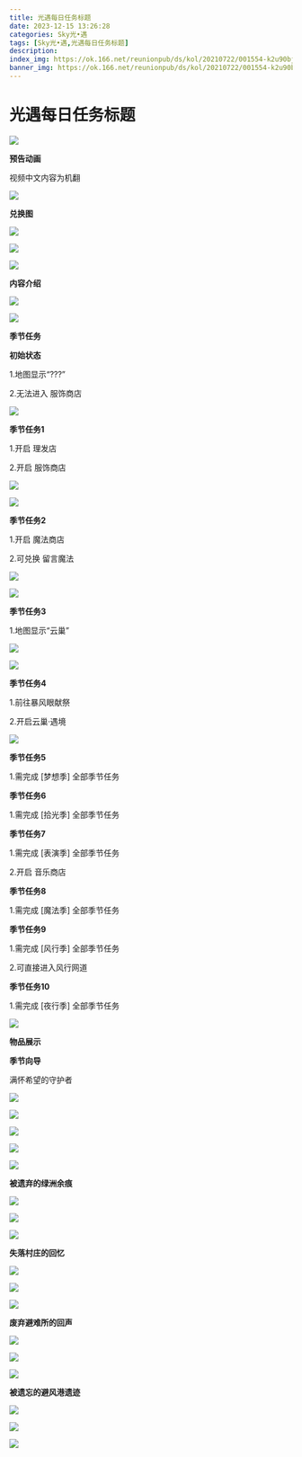 ```yaml
---
title: 光遇每日任务标题
date: 2023-12-15 13:26:28
categories: Sky光•遇
tags: [Sky光•遇,光遇每日任务标题]
description: 
index_img: https://ok.166.net/reunionpub/ds/kol/20210722/001554-k2u90bj7ay.png?imageView&thumbnail=600x0&type=jpg
banner_img: https://ok.166.net/reunionpub/ds/kol/20210722/001554-k2u90bj7ay.png?imageView&thumbnail=600x0&type=jpg
---
```

# 光遇每日任务标题
![](https://img.166.net/reunionpub/ds/kol/20231215/011149-qnhuv2i6co.jpeg)

**预告动画**

视频中文内容为机翻

![](https://img.166.net/reunionpub/ds/kol/20231215/010548-roe1ikfqsl.png)

 **兑换图**

![](https://img.166.net/reunionpub/ds/kol/20231215/011229-pbv29ulqsr.jpeg)

![](https://img.166.net/reunionpub/ds/kol/20231215/011253-lkg46qjcse.png)

![](https://img.166.net/reunionpub/ds/kol/20231215/010548-yins0vfuh2.png)

 **内容介绍**

![](https://img.166.net/reunionpub/ds/kol/20231215/012810-508o7mbsel.png)

![](https://img.166.net/reunionpub/ds/kol/20231215/010548-4a3dib1u8h.png)

 **季节任务**

 **初始状态**

1.地图显示“???”

2.无法进入 服饰商店

![](https://img.166.net/reunionpub/ds/kol/20231215/012831-7uabsqnvep.jpeg)

 **季节任务1**

1.开启 理发店

2.开启 服饰商店

![](https://img.166.net/reunionpub/ds/kol/20231215/012846-voadqss1n9.jpeg)

![](https://img.166.net/reunionpub/ds/kol/20231215/012854-cg0fikv4up.jpeg)

 **季节任务2**

1.开启 魔法商店

2.可兑换 留言魔法

![](https://img.166.net/reunionpub/ds/kol/20231215/012910-vqi9fzd2ry.jpeg)

![](https://img.166.net/reunionpub/ds/kol/20231215/012926-asb37nqwe2.png)

 **季节任务3**

1.地图显示“云巢”

![](https://img.166.net/reunionpub/ds/kol/20231215/013004-d2qiru1pfm.png)

![](https://img.166.net/reunionpub/ds/kol/20231215/013426-nf3e2hiq9s.jpeg)

 **季节任务4**

1.前往暴风眼献祭

2.开启云巢·遇境

![](https://img.166.net/reunionpub/ds/kol/20231215/013444-ukts3z7m1w.jpg)

 **季节任务5**

1.需完成 [梦想季] 全部季节任务

 **季节任务6**

1.需完成 [拾光季] 全部季节任务

 **季节任务7**

1.需完成 [表演季] 全部季节任务

2.开启 音乐商店

 **季节任务8**

1.需完成 [魔法季] 全部季节任务

 **季节任务9**

1.需完成 [风行季] 全部季节任务

2.可直接进入风行网道

 **季节任务10**

1.需完成 [夜行季] 全部季节任务

![](https://img.166.net/reunionpub/ds/kol/20231215/010548-6yahvw5fsl.png)

 **物品展示**

 **季节向导**

满怀希望的守护者

![](https://img.166.net/reunionpub/ds/kol/20231215/013528-qp4w65zy3n.png)

![](https://img.166.net/reunionpub/ds/kol/20231215/013553-di8lerzc64.png)

![](https://img.166.net/reunionpub/ds/kol/20231215/013605-c4oz2gq8tj.png)

![](https://img.166.net/reunionpub/ds/kol/20231215/013618-16nhb7ac5g.png)

![](https://img.166.net/reunionpub/ds/kol/20231215/013627-vs5cgirw9j.png)

 **被遗弃的绿洲余痕**

![](https://img.166.net/reunionpub/ds/kol/20231215/013644-qr4c932oks.png)

![](https://img.166.net/reunionpub/ds/kol/20231215/013655-npjsfrbs5i.png)

![](https://img.166.net/reunionpub/ds/kol/20231215/013706-65onzfy8a0.png)

 **失落村庄的回忆**

![](https://img.166.net/reunionpub/ds/kol/20231215/013722-nu58eiydr3.png)

![](https://img.166.net/reunionpub/ds/kol/20231215/013732-sl9gavk07w.png)

![](https://img.166.net/reunionpub/ds/kol/20231215/013741-1qyeuvmnsa.png)

 **废弃避难所的回声**

![](https://img.166.net/reunionpub/ds/kol/20231215/013802-5qm3sj2il0.png)

![](https://img.166.net/reunionpub/ds/kol/20231215/013810-mu5desk936.png)

![](https://img.166.net/reunionpub/ds/kol/20231215/013820-2gsks0n7zi.png)

 **被遗忘的避风港遗迹**

![](https://img.166.net/reunionpub/ds/kol/20231215/013848-o7ur5ijb36.png)

![](https://img.166.net/reunionpub/ds/kol/20231215/013859-1iybfs4oqu.png)

![](https://img.166.net/reunionpub/ds/kol/20231215/013910-w96enpmh80.png)

